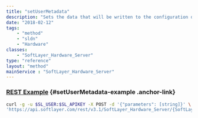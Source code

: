 ```yaml
---
title: "setUserMetadata"
description: "Sets the data that will be written to the configuration drive. "
date: "2018-02-12"
tags:
    - "method"
    - "sldn"
    - "Hardware"
classes:
    - "SoftLayer_Hardware_Server"
type: "reference"
layout: "method"
mainService : "SoftLayer_Hardware_Server"
---
```


### [REST Example](#setUserMetadata-example) <a href="/article/rest/"><i class="fas fa-question"></i></a> {#setUserMetadata-example .anchor-link} 
```bash
curl -g -u $SL_USER:$SL_APIKEY -X POST -d '{"parameters": [string]}' \
'https://api.softlayer.com/rest/v3.1/SoftLayer_Hardware_Server/{SoftLayer_Hardware_ServerID}/setUserMetadata'
```
